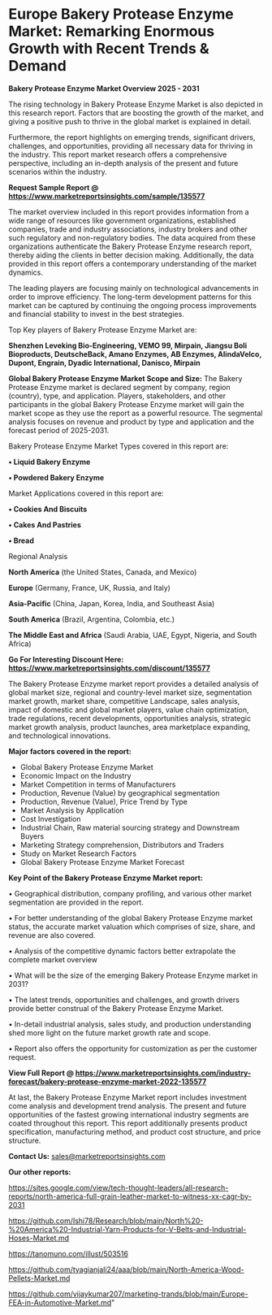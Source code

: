 # Europe Bakery Protease Enzyme Market: Remarking Enormous Growth with Recent Trends & Demand

<Strong> Bakery Protease Enzyme Market Overview 2025 - 2031</strong>

The rising technology in Bakery Protease Enzyme Market is also depicted in this research report. Factors that are boosting the growth of the market, and giving a positive push to thrive in the global market is explained in detail.

Furthermore, the report highlights on emerging trends, significant drivers, challenges, and opportunities, providing all necessary data for thriving in the industry. This report market research offers a comprehensive perspective, including an in-depth analysis of the present and future scenarios within the industry.

<strong>Request Sample Report @ <a href=https://www.marketreportsinsights.com/sample/135577>https://www.marketreportsinsights.com/sample/135577</a></strong>

The market overview included in this report provides information from a wide range of resources like government organizations, established companies, trade and industry associations, industry brokers and other such regulatory and non-regulatory bodies. The data acquired from these organizations authenticate the Bakery Protease Enzyme research report, thereby aiding the clients in better decision making. Additionally, the data provided in this report offers a contemporary understanding of the market dynamics.

The leading players are focusing mainly on technological advancements in order to improve efficiency. The long-term development patterns for this market can be captured by continuing the ongoing process improvements and financial stability to invest in the best strategies.

Top Key players of Bakery Protease Enzyme Market are:

<strong>Shenzhen Leveking Bio-Engineering, VEMO 99, Mirpain, Jiangsu Boli Bioproducts, DeutscheBack, Amano Enzymes, AB Enzymes, AlindaVelco, Dupont, Engrain, Dyadic International, Danisco, Mirpain</strong>

<strong><b>Global Bakery Protease Enzyme Market Scope and Size:</b></strong>
The Bakery Protease Enzyme market is declared segment by company, region (country), type, and application. Players, stakeholders, and other participants in the global Bakery Protease Enzyme market will gain the market scope as they use the report as a powerful resource. The segmental analysis focuses on revenue and product by type and application and the forecast period of 2025-2031.

Bakery Protease Enzyme Market Types covered in this report are:

<strong>• Liquid Bakery Enzyme

• Powdered Bakery Enzyme</strong>

Market Applications covered in this report are:

<strong>• Cookies And Biscuits

• Cakes And Pastries

• Bread</strong> 

Regional Analysis

<strong>North America</strong> (the United States, Canada, and Mexico)

<strong>Europe</strong> (Germany, France, UK, Russia, and Italy)

<strong>Asia-Pacific</strong> (China, Japan, Korea, India, and Southeast Asia)

<strong>South America</strong> (Brazil, Argentina, Colombia, etc.)

<strong>The Middle East and Africa</strong> (Saudi Arabia, UAE, Egypt, Nigeria, and South Africa)

<strong>Go For Interesting Discount Here: <a href=https://www.marketreportsinsights.com/discount/135577>https://www.marketreportsinsights.com/discount/135577</a></strong>

The Bakery Protease Enzyme market report provides a detailed analysis of global market size, regional and country-level market size, segmentation market growth, market share, competitive Landscape, sales analysis, impact of domestic and global market players, value chain optimization, trade regulations, recent developments, opportunities analysis, strategic market growth analysis, product launches, area marketplace expanding, and technological innovations.

<strong><b>Major factors covered in the report:</b></strong>
<ul>
  <li>Global Bakery Protease Enzyme Market </li>
  <li>Economic Impact on the Industry</li>
  <li>Market Competition in terms of Manufacturers</li>
  <li>Production, Revenue (Value) by geographical segmentation</li>
  <li>Production, Revenue (Value), Price Trend by Type</li>
  <li>Market Analysis by Application</li>
  <li>Cost Investigation</li>
  <li>Industrial Chain, Raw material sourcing strategy and Downstream Buyers</li>
  <li>Marketing Strategy comprehension, Distributors and Traders</li>
  <li>Study on Market Research Factors</li>
  <li>Global Bakery Protease Enzyme Market Forecast</li>
</ul>

<strong><b>Key Point of the Bakery Protease Enzyme Market report:</b></strong>

• Geographical distribution, company profiling, and various other market segmentation are provided in the report.

• For better understanding of the global Bakery Protease Enzyme market status, the accurate market valuation which comprises of size, share, and revenue are also covered.

• Analysis of the competitive dynamic factors better extrapolate the complete market overview

• What will be the size of the emerging Bakery Protease Enzyme market in 2031?

• The latest trends, opportunities and challenges, and growth drivers provide better construal of the Bakery Protease Enzyme Market.

• In-detail industrial analysis, sales study, and production understanding shed more light on the future market growth rate and scope.

• Report also offers the opportunity for customization as per the customer request.

<strong><b>View Full Report @ <a href=https://www.marketreportsinsights.com/industry-forecast/bakery-protease-enzyme-market-2022-135577>https://www.marketreportsinsights.com/industry-forecast/bakery-protease-enzyme-market-2022-135577</a></b></strong>


At last, the Bakery Protease Enzyme Market report includes investment come analysis and development trend analysis. The present and future opportunities of the fastest growing international industry segments are coated throughout this report. This report additionally presents product specification, manufacturing method, and product cost structure, and price structure.

<strong>Contact Us:</strong>
sales@marketreportsinsights.com

<strong>Our other reports:</strong>

<a href=https://sites.google.com/view/tech-thought-leaders/all-research-reports/north-america-full-grain-leather-market-to-witness-xx-cagr-by-2031>https://sites.google.com/view/tech-thought-leaders/all-research-reports/north-america-full-grain-leather-market-to-witness-xx-cagr-by-2031</a>

<a href=https://github.com/Ishi78/Research/blob/main/North%20-%20America%20-Industrial-Yarn-Products-for-V-Belts-and-Industrial-Hoses-Market.md>https://github.com/Ishi78/Research/blob/main/North%20-%20America%20-Industrial-Yarn-Products-for-V-Belts-and-Industrial-Hoses-Market.md</a>

<a href=https://tanomuno.com/illust/503516>https://tanomuno.com/illust/503516</a>

<a href=https://github.com/tyagianjali24/aaa/blob/main/North-America-Wood-Pellets-Market.md>https://github.com/tyagianjali24/aaa/blob/main/North-America-Wood-Pellets-Market.md</a>

<a href=https://github.com/vijaykumar207/marketing-trands/blob/main/Europe-FEA-in-Automotive-Market.md>https://github.com/vijaykumar207/marketing-trands/blob/main/Europe-FEA-in-Automotive-Market.md</a>"
